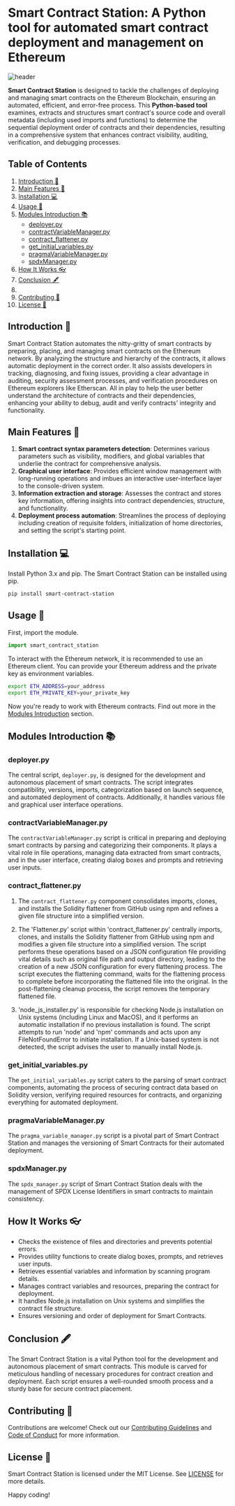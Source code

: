 # Smart Contract Station: A Python tool for automated smart contract deployment and management on Ethereum
 
![header](./header.png)

**Smart Contract Station** is designed to tackle the challenges of deploying and managing smart contracts on the Ethereum Blockchain, ensuring an automated, efficient, and error-free process. This **Python-based tool** examines, extracts and structures smart contract's source code and overall metadata (including used imports and functions) to determine the sequential deployment order of contracts and their dependencies, resulting in a comprehensive system that enhances contract visibility, auditing, verification, and debugging processes.

## Table of Contents
  
1. [Introduction :notebook:](#introduction-notebook)
2. [Main Features :pencil:](#main_features-pencil)
3. [Installation :computer:](#installation-computer)
4. [Usage :pencil:](#usage-pencil)
5. [Modules Introduction :books:](#modules-introduction-books)
     + [deployer.py](#deployerpy)
     + [contractVariableManager.py](#contractVariableManager.py)
     + [contract_flattener.py](#contract_flattener.py)
     + [get_initial_variables.py](#get_initial_variables.py)
     + [pragmaVariableManager.py](#pragmaVariableManager.py)
     + [spdxManager.py](#spdxManager.py)
6. [How It Works 👓](#how_it_works-eyeglasses)
7. [Conclusion 🖋️](#how_it_works-pen)
8. 
9. [Contributing :handshake:](#contributing-handshake)
10. [License :scroll:](#license-scroll)

## Introduction :notebook:
  
Smart Contract Station automates the nitty-gritty of smart contracts by preparing, placing, and managing smart contracts on the Ethereum network. By analyzing the structure and hierarchy of the contracts, it allows automatic deployment in the correct order. It also assists developers in tracking, diagnosing, and fixing issues, providing a clear advantage in auditing, security assessment processes, and verification procedures on Ethereum explorers like Etherscan. All in play to help the user better understand the architecture of contracts and their dependencies, enhancing your ability to debug, audit and verify contracts' integrity and functionality.

## Main Features :pencil:

1. **Smart contract syntax parameters detection**: Determines various parameters such as visibility, modifiers, and global variables that underlie the contract for comprehensive analysis.
2. **Graphical user interface**: Provides efficient window management with long-running operations and imbues an interactive user-interface layer to the console-driven system.
3. **Information extraction and storage**: Assesses the contract and stores key information, offering insights into contract dependencies, structure, and functionality.
4. **Deployment process automation**: Streamlines the process of deploying including creation of requisite folders, initialization of home directories, and setting the script's starting point.

## Installation :computer:

Install Python 3.x and pip. The Smart Contract Station can be installed using pip.

```bash
pip install smart-contract-station
```

## Usage :pencil:

First, import the module.

```python
import smart_contract_station
```

To interact with the Ethereum network, it is recommended to use an Ethereum client. You can provide your Ethereum address and the private key as environment variables.

```bash
export ETH_ADDRESS=your_address
export ETH_PRIVATE_KEY=your_private_key
```

Now you're ready to work with Ethereum contracts. Find out more in the [Modules Introduction](#modules-introduction-books) section.

## Modules Introduction :books:

### deployer.py

The central script, `deployer.py`, is designed for the development and autonomous placement of smart contracts. The script integrates compatibility, versions, imports, categorization based on launch sequence, and automated deployment of contracts. Additionally, it handles various file and graphical user interface operations.

### contractVariableManager.py

The `contractVariableManager.py` script is critical in preparing and deploying smart contracts by parsing and categorizing their components. It plays a vital role in file operations, managing data extracted from smart contracts, and in the user interface, creating dialog boxes and prompts and retrieving user inputs.

### contract_flattener.py

1) The `contract_flattener.py` component consolidates imports, clones, and installs the Solidity flattener from GitHub using npm and refines a given file structure into a simplified version.

2) The 'Flattener.py' script within 'contract_flattener.py' centrally imports, clones, and installs the Solidity flattener from GitHub using npm and modifies a given file structure into a simplified version. The script performs these operations based on a JSON configuration file providing vital details such as original file path and output directory, leading to the creation of a new JSON configuration for every flattening process. The script executes the flattening command, waits for the flattening process to complete before incorporating the flattened file into the original. In the post-flattening cleanup process, the script removes the temporary flattened file.

3) 'node_js_installer.py' is responsible for checking Node.js installation on Unix systems (including Linux and MacOS), and it performs an automatic installation if no previous installation is found. The script attempts to run 'node' and 'npm' commands and acts upon any FileNotFoundError to initiate installation. If a Unix-based system is not detected, the script advises the user to manually install Node.js. 

### get_initial_variables.py

The `get_initial_variables.py` script caters to the parsing of smart contract components, automating the process of securing contract data based on Solidity version, verifying required resources for contracts, and organizing everything for automated deployment.

### pragmaVariableManager.py

The `pragma_variable_manager.py` script is a pivotal part of Smart Contract Station and manages the versioning of Smart Contracts for their automated deployment.

### spdxManager.py

The `spdx_manager.py` script of Smart Contract Station deals with the management of SPDX License Identifiers in smart contracts to maintain consistency.

## How It Works 👓

- Checks the existence of files and directories and prevents potential errors.
- Provides utility functions to create dialog boxes, prompts, and retrieves user inputs.
- Retrieves essential variables and information by scanning program details.
- Manages contract variables and resources, preparing the contract for deployment.
- It handles Node.js installation on Unix systems and simplifies the contract file structure.
- Ensures versioning and order of deployment for Smart Contracts.

## Conclusion 🖋️

The Smart Contract Station is a vital Python tool for the development and autonomous placement of smart contracts. This module is carved for meticulous handling of necessary procedures for contract creation and deployment. Each script ensures a well-rounded smooth process and a sturdy base for secure contract placement.


## Contributing :handshake:

Contributions are welcome! Check out our [Contributing Guidelines](CONTRIBUTING.md) and [Code of Conduct](CODE_OF_CONDUCT.md) for more information.

## License :scroll:

Smart Contract Station is licensed under the MIT License. See [LICENSE](LICENSE) for more details.

Happy coding!
